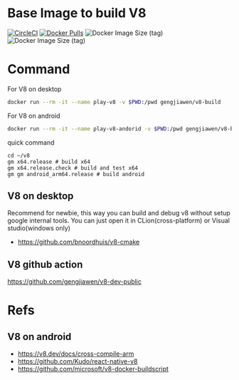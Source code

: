 # Base Image to build V8
[![CircleCI](https://circleci.com/gh/gengjiawen/v8-build.svg?style=svg)](https://circleci.com/gh/gengjiawen/v8-build)
[![Docker Pulls](https://img.shields.io/docker/pulls/gengjiawen/v8-build)](https://hub.docker.com/r/gengjiawen/v8-build)
![Docker Image Size (tag)](https://img.shields.io/docker/image-size/gengjiawen/v8-build/latest)
![Docker Image Size (tag)](https://img.shields.io/docker/image-size/gengjiawen/v8-build/android?label=android)


# Command
For V8 on desktop
```bash
docker run --rm -it --name play-v8 -v $PWD:/pwd gengjiawen/v8-build
```
For V8 on android
```bash
docker run --rm -it --name play-v8-andorid -v $PWD:/pwd gengjiawen/v8-build:android
```

quick command

```console
cd ~/v8
gm x64.release # build x64
gm x64.release.check # build and test x64
gm gm android_arm64.release # build android
```

## V8 on desktop
Recommend for newbie, this way you can build and debug v8 without setup google internal tools.
You can just open it in CLion(cross-platform) or Visual studio(windows only)

* https://github.com/bnoordhuis/v8-cmake

## V8 github action
https://github.com/gengjiawen/v8-dev-public


# Refs
## V8 on android
* https://v8.dev/docs/cross-compile-arm
* https://github.com/Kudo/react-native-v8
* https://github.com/microsoft/v8-docker-buildscript